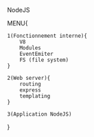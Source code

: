 NodeJS

MENU{

    
    1(Fonctionnement interne){
        V8
        Modules
        EventEmiter
        FS (file system)
    }

    2(Web server){
        routing
        express
        templating
    }

    3(Application NodeJS)
} 

